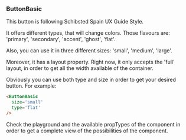 ### ButtonBasic

This button is following Schibsted Spain UX Guide Style.

It offers different types, that will change colors. Those flavours are: 'primary', 'secondary', 'accent', 'ghost', 'flat'.

Also, you can use it in three different sizes: 'small', 'medium', 'large'.

Moreover, it has a layout property. Right now, it only accepts the 'full' layout, in order to get all the width available of the container.

Obviously you can use both type and size in order to get your desired button. For example:

```html
<ButtonBasic
  size='small'
  type='flat'
/>
```

Check the playground and the available propTypes of the component in order to get a complete view of the possibilities of the component.
